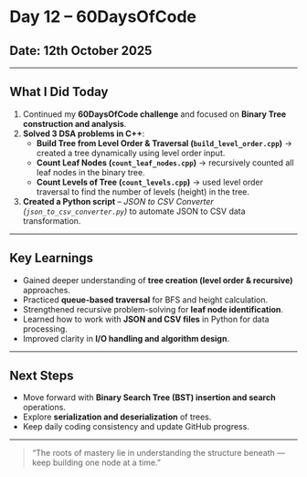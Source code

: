# Day 12 – 60DaysOfCode

## Date: 12th October 2025

---

## What I Did Today

1. Continued my **60DaysOfCode challenge** and focused on **Binary Tree construction and analysis**.  
2. **Solved 3 DSA problems in C++**:
   - **Build Tree from Level Order & Traversal (`build_level_order.cpp`)** → created a tree dynamically using level order input.  
   - **Count Leaf Nodes (`count_leaf_nodes.cpp`)** → recursively counted all leaf nodes in the binary tree.  
   - **Count Levels of Tree (`count_levels.cpp`)** → used level order traversal to find the number of levels (height) in the tree.  
3. **Created a Python script** – *JSON to CSV Converter (`json_to_csv_converter.py`)* to automate JSON to CSV data transformation.

---

## Key Learnings

- Gained deeper understanding of **tree creation (level order & recursive)** approaches.  
- Practiced **queue-based traversal** for BFS and height calculation.  
- Strengthened recursive problem-solving for **leaf node identification**.  
- Learned how to work with **JSON and CSV files** in Python for data processing.  
- Improved clarity in **I/O handling and algorithm design**.

---

## Next Steps

- Move forward with **Binary Search Tree (BST) insertion and search** operations.  
- Explore **serialization and deserialization** of trees.  
- Keep daily coding consistency and update GitHub progress.

---

> “The roots of mastery lie in understanding the structure beneath — keep building one node at a time.”
